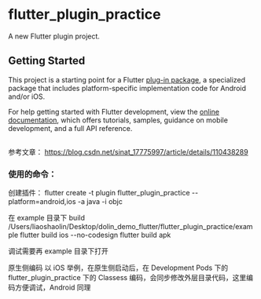 # flutter_plugin_practice

A new Flutter plugin project.

## Getting Started

This project is a starting point for a Flutter
[plug-in package](https://flutter.dev/developing-packages/),
a specialized package that includes platform-specific implementation code for
Android and/or iOS.

For help getting started with Flutter development, view the
[online documentation](https://flutter.dev/docs), which offers tutorials,
samples, guidance on mobile development, and a full API reference.

## 
参考文章：
https://blog.csdn.net/sinat_17775997/article/details/110438289
### 使用的命令：

创建插件：
flutter create -t plugin flutter_plugin_practice --platform=android,ios -a java -i objc

在 example 目录下 build
/Users/liaoshaolin/Desktop/dolin_demo_flutter/flutter_plugin_practice/example
flutter build ios --no-codesign 
flutter build apk

调试需要再 example 目录下打开

原生侧编码
以 iOS 举例，在原生侧启动后，在 Development Pods 下的 flutter_plugin_practice 下的 Classess 编码，会同步修改外层目录代码，这里编码方便调试，Android 同理

